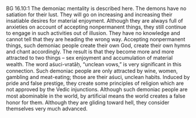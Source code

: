 BG 16.10:1	The demoniac mentality is described here. The demons have no satiation for their lust. They will go on increasing and increasing their insatiable desires for material enjoyment. Although they are always full of anxieties on account of accepting nonpermanent things, they still continue to engage in such activities out of illusion. They have no knowledge and cannot tell that they are heading the wrong way. Accepting nonpermanent things, such demoniac people create their own God, create their own hymns and chant accordingly. The result is that they become more and more attracted to two things – sex enjoyment and accumulation of material wealth. The word aśuci-vratāḥ, “unclean vows,” is very signiﬁcant in this connection. Such demoniac people are only attracted by wine, women, gambling and meat-eating; those are their aśuci, unclean habits. Induced by pride and false prestige, they create some principles of religion which are not approved by the Vedic injunctions. Although such demoniac people are most abominable in the world, by artiﬁcial means the world creates a false honor for them. Although they are gliding toward hell, they consider themselves very much advanced.